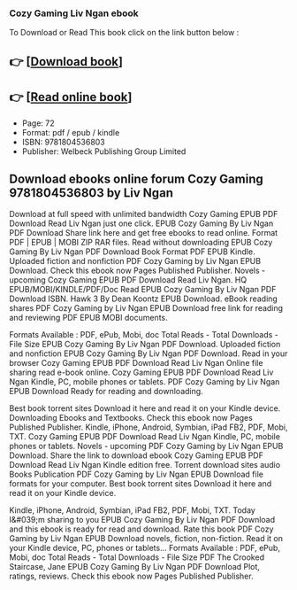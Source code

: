 ### Cozy Gaming Liv Ngan ebook

To Download or Read This book click on the link button below :

## 👉  [**[Download book](http://filesbooks.info/download.php?group=book&from=github.com&id=720464&lnk=1081 "Download book")**]

## 👉  [**[Read online book](http://filesbooks.info/download.php?group=book&from=github.com&id=720464&lnk=1081 "Read online book")**]


* Page: 72
* Format: pdf / epub / kindle
* ISBN: 9781804536803
* Publisher: Welbeck Publishing Group Limited



## Download ebooks online forum Cozy Gaming 9781804536803 by Liv Ngan


Download at full speed with unlimited bandwidth Cozy Gaming EPUB PDF Download Read Liv Ngan just one click. EPUB Cozy Gaming By Liv Ngan PDF Download Share link here and get free ebooks to read online. Format PDF | EPUB | MOBI ZIP RAR files. Read without downloading EPUB Cozy Gaming By Liv Ngan PDF Download Book Format PDF EPUB Kindle. Uploaded fiction and nonfiction PDF Cozy Gaming by Liv Ngan EPUB Download. Check this ebook now Pages Published Publisher. Novels - upcoming Cozy Gaming EPUB PDF Download Read Liv Ngan. HQ EPUB/MOBI/KINDLE/PDF/Doc Read EPUB Cozy Gaming By Liv Ngan PDF Download ISBN. Hawk 3 By Dean Koontz EPUB Download. eBook reading shares PDF Cozy Gaming by Liv Ngan EPUB Download free link for reading and reviewing PDF EPUB MOBI documents.

Formats Available : PDF, ePub, Mobi, doc Total Reads - Total Downloads - File Size EPUB Cozy Gaming By Liv Ngan PDF Download. Uploaded fiction and nonfiction EPUB Cozy Gaming By Liv Ngan PDF Download. Read in your browser Cozy Gaming EPUB PDF Download Read Liv Ngan Online file sharing read e-book online. Cozy Gaming EPUB PDF Download Read Liv Ngan Kindle, PC, mobile phones or tablets. PDF Cozy Gaming by Liv Ngan EPUB Download Ready for reading and downloading.

Best book torrent sites Download it here and read it on your Kindle device. Downloading Ebooks and Textbooks. Check this ebook now Pages Published Publisher. Kindle, iPhone, Android, Symbian, iPad FB2, PDF, Mobi, TXT. Cozy Gaming EPUB PDF Download Read Liv Ngan Kindle, PC, mobile phones or tablets. Novels - upcoming PDF Cozy Gaming by Liv Ngan EPUB Download. Share the link to download ebook Cozy Gaming EPUB PDF Download Read Liv Ngan Kindle edition free. Torrent download sites audio Books Publication PDF Cozy Gaming by Liv Ngan EPUB Download file formats for your computer. Best book torrent sites Download it here and read it on your Kindle device.

Kindle, iPhone, Android, Symbian, iPad FB2, PDF, Mobi, TXT. Today I&amp;#039;m sharing to you EPUB Cozy Gaming By Liv Ngan PDF Download and this ebook is ready for read and download. Rate this book PDF Cozy Gaming by Liv Ngan EPUB Download novels, fiction, non-fiction. Read it on your Kindle device, PC, phones or tablets... Formats Available : PDF, ePub, Mobi, doc Total Reads - Total Downloads - File Size PDF The Crooked Staircase, Jane EPUB Cozy Gaming By Liv Ngan PDF Download Plot, ratings, reviews. Check this ebook now Pages Published Publisher.





